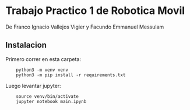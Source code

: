 # Trabajo Practico 1 de Robotica Movil

De Franco Ignacio Vallejos Vigier y Facundo Emmanuel Messulam

## Instalacion

Primero correr en esta carpeta:

```
    python3 -m venv venv
    python3 -m pip install -r requirements.txt
```

Luego levantar jupyter:

```
    source venv/bin/activate
    jupyter notebook main.ipynb
```

